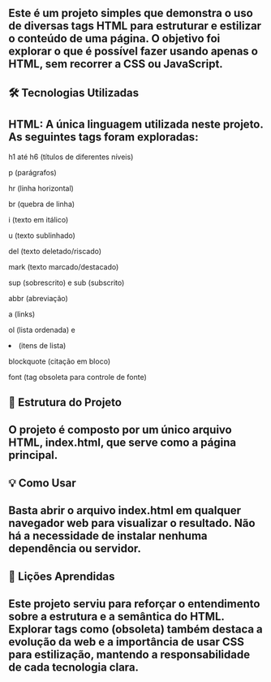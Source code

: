 ## Este é um projeto simples que demonstra o uso de diversas tags HTML para estruturar e estilizar o conteúdo de uma página. O objetivo foi explorar o que é possível fazer usando apenas o HTML, sem recorrer a CSS ou JavaScript.

## 🛠️ Tecnologias Utilizadas
## HTML: A única linguagem utilizada neste projeto. As seguintes tags foram exploradas:

h1 até h6 (títulos de diferentes níveis)

p (parágrafos)

hr (linha horizontal)

br (quebra de linha)

i (texto em itálico)

u (texto sublinhado)

del (texto deletado/riscado)

mark (texto marcado/destacado)

sup (sobrescrito) e sub (subscrito)

abbr (abreviação)

a (links)

ol (lista ordenada) e <li> (itens de lista)

blockquote (citação em bloco)

font (tag obsoleta para controle de fonte)

## 📂 Estrutura do Projeto
## O projeto é composto por um único arquivo HTML, index.html, que serve como a página principal.

## 💡 Como Usar
## Basta abrir o arquivo index.html em qualquer navegador web para visualizar o resultado. Não há a necessidade de instalar nenhuma dependência ou servidor.

## 📝 Lições Aprendidas
## Este projeto serviu para reforçar o entendimento sobre a estrutura e a semântica do HTML. Explorar tags como <font> (obsoleta) também destaca a evolução da web e a importância de usar CSS para estilização, mantendo a responsabilidade de cada tecnologia clara.
